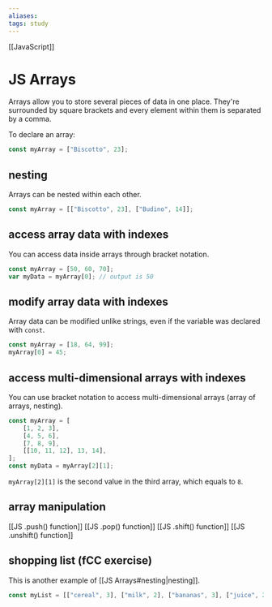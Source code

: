 ```yaml
---
aliases:
tags: study
---
```

[[JavaScript]]
# JS Arrays

Arrays allow you to store several pieces of data in one place.
They're surrounded by square brackets and every element within them is separated by a comma.

To declare an array:

```javascript
const myArray = ["Biscotto", 23];
```

## nesting

Arrays can be nested within each other.

```javascript
const myArray = [["Biscotto", 23], ["Budino", 14]];
```

## access array data with indexes

You can access data inside arrays through bracket notation.

```javascript
const myArray = [50, 60, 70];
var myData = myArray[0]; // output is 50
```

## modify array data with indexes

Array data can be modified unlike strings, even if the variable was declared with `const`.

```javascript
const myArray = [18, 64, 99];
myArray[0] = 45;
```

## access multi-dimensional arrays with indexes

You can use bracket notation to access multi-dimensional arrays (array of arrays, nesting).

```javascript
const myArray = [
	[1, 2, 3],
	[4, 5, 6],
	[7, 8, 9],
	[[10, 11, 12], 13, 14],
];
const myData = myArray[2][1];
```

`myArray[2][1]` is the second value in the third array, which equals to `8`.

## array manipulation

[[JS .push() function]]
[[JS .pop() function]]
[[JS .shift() function]]
[[JS .unshift() function]]

## shopping list (fCC exercise)

This is another example of [[JS Arrays#nesting|nesting]].

```js
const myList = [["cereal", 3], ["milk", 2], ["bananas", 3], ["juice", 2], ["eggs", 12]];
```
